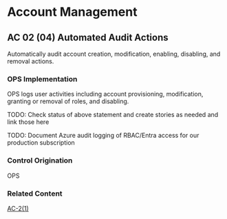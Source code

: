 # Account Management
## AC 02 (04) Automated Audit Actions

Automatically audit account creation, modification, enabling, disabling, and removal actions.

### OPS Implementation

OPS logs user activities including account provisioning, modification, granting or removal of roles, and disabling.

TODO: Check status  of above statement and create stories as needed and link those here

TODO: Document Azure audit logging of RBAC/Entra access for our production subscription

### Control Origination

OPS

### Related Content

[AC-2(1)](./ac-02-01.md)
